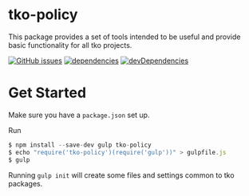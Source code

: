 # tko-policy

This package provides a set of tools intended to be useful
and provide basic functionality for all tko projects.

[![GitHub issues](https://img.shields.io/github/issues/badges/shields.svg?maxAge=36000)](https://github.com/knockout/tko-policy/issues)
[![dependencies](https://img.shields.io/david/knockout/tko-policy.svg?maxAge=36000)](https://david-dm.org/knockout/tko-policy)
[![devDependencies](https://img.shields.io/david/dev/knockout/tko-policy.svg?maxAge=36000)](https://david-dm.org/knockout/tko-policy#info=devDependencies)

# Get Started

Make sure you have a `package.json` set up. 

Run

```javascript
$ npm install --save-dev gulp tko-policy
$ echo "require('tko-policy')(require('gulp'))" > gulpfile.js
$ gulp
```

Running `gulp init` will create some files and settings common to tko packages.

